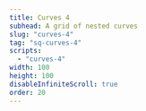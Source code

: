 ```yaml
---
title: Curves 4
subhead: A grid of nested curves
slug: "curves-4"
tag: "sq-curves-4"
scripts:
  - "curves-4"
width: 100
height: 100
disableInfiniteScroll: true
order: 20
---
```

